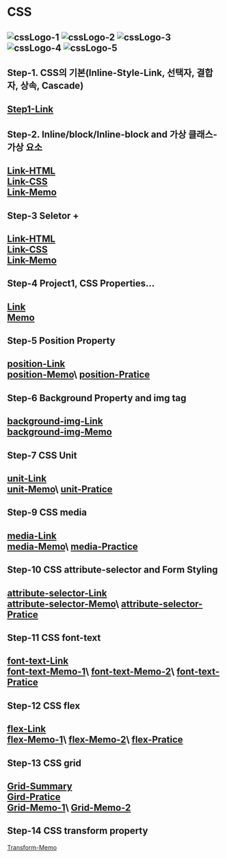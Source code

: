 # CSS

![cssLogo-1](https://github.com/hongwontae/CSS/assets/128343635/dc86d11a-2af4-4954-b4e6-7dab87b61b4f)
![cssLogo-2](https://github.com/hongwontae/CSS/assets/128343635/9544e916-1d76-461a-8d18-5c8abb079ea9)
![cssLogo-3](https://github.com/hongwontae/CSS/assets/128343635/b71bc3cd-68ab-44c0-b4cc-b8329e938f4e)
![cssLogo-4](https://github.com/hongwontae/CSS/assets/128343635/6b8fbcac-ddee-4357-9d37-dd6ba80976e5)
![cssLogo-5](https://github.com/hongwontae/CSS/assets/128343635/790ba241-2533-474b-8890-c68021f02d8f)
---

## Step-1. CSS의 기본(Inline-Style-Link, 선택자, 결합자, 상속, Cascade)
[Step1-Link](https://github.com/hongwontae/CSS/blob/main/CSSMemo/CSS%20Section%201%20(12~24)%20CSS%20Concepts%20Basic.txt)
---

## Step-2. Inline/block/Inline-block and 가상 클래스-가상 요소
[Link-HTML](https://github.com/hongwontae/CSS/blob/main/CSSCode/CSS-2-inline-block-basicProperty/index.html)\
[Link-CSS](https://github.com/hongwontae/CSS/blob/main/CSSCode/CSS-2-inline-block-basicProperty/main.css)\
[Link-Memo](https://github.com/hongwontae/CSS/blob/main/CSSMemo/CSS%20Section%202%20(25~50)%20inline-block-BasicProperty.txt)
---

## Step-3 Seletor + 
[Link-HTML](https://github.com/hongwontae/CSS/blob/main/CSSCode/CSS-3-Seletor-Property-values/more-on-selectors-1-start-code/index.html)\
[Link-CSS](https://github.com/hongwontae/CSS/blob/main/CSSCode/CSS-3-Seletor-Property-values/more-on-selectors-1-start-code/main.css)\
[Link-Memo](https://github.com/hongwontae/CSS/blob/main/CSSMemo/CSS%20Section%203%20(51~58)%20Seletor-Property-values.txt)
---

## Step-4 Project1, CSS Properties...
[Link](https://github.com/hongwontae/CSS/tree/main/CSSCode/CSS-4-Project1)\
[Memo](https://github.com/hongwontae/CSS/blob/main/CSSMemo/CSS%20Section%204%20(59~79)%20Project1.txt)
---

## Step-5 Position Property
[position-Link](https://github.com/hongwontae/CSS/tree/main/CSSCode/CSS-5-Position)\
[position-Memo](https://github.com/hongwontae/CSS/blob/main/CSSMemo/CSS%20Section%205%20(80~94)%20Position.txt)\
[position-Pratice](https://github.com/hongwontae/CSS/tree/main/CSSCode/CSS-Test/position)
---

## Step-6 Background Property and img tag
[background-img-Link](https://github.com/hongwontae/CSS/tree/main/CSSCode/CSS-6-Image)\
[background-img-Memo](https://github.com/hongwontae/CSS/blob/main/CSSMemo/CSS%20Section%206%20(95~111)%20CSS%20Image.txt)
---


## Step-7 CSS Unit
[unit-Link](https://github.com/hongwontae/CSS/tree/main/CSSCode/CSS-7-Unit)\
[unit-Memo](https://github.com/hongwontae/CSS/blob/main/CSSMemo/CSS%20Section%207%20(112~131)%20CSS%20Unit-2.txt)\
[unit-Pratice](https://github.com/hongwontae/CSS/tree/main/CSSCode/CSS-Test/Unit)
---

## Step-9 CSS media
[media-Link](https://github.com/hongwontae/CSS/tree/main/CSSCode/CSS-9-media-meta)\
[media-Memo](https://github.com/hongwontae/CSS/blob/main/CSSMemo/CSS%20Section%209%20(143~161)%20CSS%20%40media-meta.txt)\
[media-Practice](https://github.com/hongwontae/CSS/blob/main/CSSCode/CSS-Test/media/mediaTest.css)
---

## Step-10 CSS attribute-selector and Form Styling
[attribute-selector-Link](https://github.com/hongwontae/CSS/tree/main/CSSCode/CSS-10-form)\
[attribute-selector-Memo](https://github.com/hongwontae/CSS/blob/main/CSSMemo/CSS%20Section%2010%20(162~173)%20CSS-Form%20and%20Attribute-Selector.txt)\
[attribute-selector-Pratice](https://github.com/hongwontae/CSS/tree/main/CSSCode/CSS-Test/attribute-selector)
---

## Step-11 CSS font-text
[font-text-Link](https://github.com/hongwontae/CSS/tree/main/CSSCode/CSS-11-Text-Font)\
[font-text-Memo-1](https://github.com/hongwontae/CSS/blob/main/CSSMemo/CSS%20Section%2011%20(174~191)%20CSS%20Text-Font-1.txt)\
[font-text-Memo-2](https://github.com/hongwontae/CSS/blob/main/CSSMemo/CSS%20Section%2011%20(174~191)%20CSS%20Text-Font-2.txt)\
[font-text-Pratice](https://github.com/hongwontae/CSS/tree/main/CSSCode/CSS-Test/text-font)
---

## Step-12 CSS flex
[flex-Link](https://github.com/hongwontae/CSS/tree/main/CSSCode/CSS-12-flex)\
[flex-Memo-1](https://github.com/hongwontae/CSS/blob/main/CSSMemo/CSS%20Section%2012-1(192~204)%20CSS%20Flex-1.txt)\
[flex-Memo-2](https://github.com/hongwontae/CSS/blob/main/CSSMemo/CSS%20Section%2012-2(205~213)%20CSS%20Flex-2.txt)\
[flex-Pratice](https://github.com/hongwontae/CSS/tree/main/CSSCode/CSS-Test/flex)
---

## Step-13 CSS grid
[Grid-Summary](https://github.com/hongwontae/CSS/blob/main/CSSCode/CSS-Test/grid/grid-summary.txt)\
[Gird-Pratice](https://github.com/hongwontae/CSS/tree/main/CSSCode/CSS-Test/grid)\
[Grid-Memo-1](https://github.com/hongwontae/CSS/blob/main/CSSMemo/CSS%20Section%2013-1%20(214~225)%20CSS%20grid-1.txt)\
[Grid-Memo-2](https://github.com/hongwontae/CSS/blob/main/CSSMemo/CSS%20Section%2013-2%20(226~241)%20CSS%20grid-2.txt)
---

## Step-14 CSS transform property
[Transform-Memo]()
